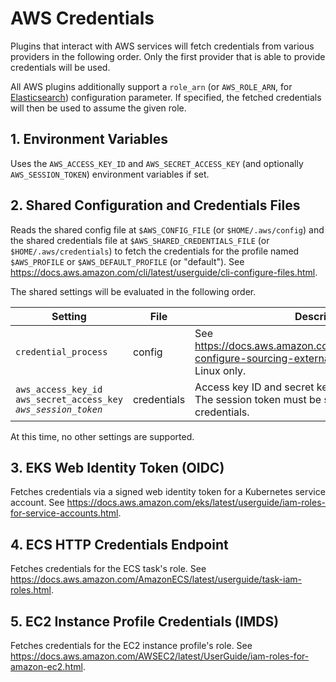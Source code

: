 # AWS Credentials

Plugins that interact with AWS services will fetch credentials from various providers in the following order.
Only the first provider that is able to provide credentials will be used.

All AWS plugins additionally support a `role_arn` (or `AWS_ROLE_ARN`, for [Elasticsearch](../pipeline/outputs/elasticsearch.md)) configuration parameter. If specified, the fetched credentials will then be used to assume the given role.

## 1. Environment Variables

Uses the `AWS_ACCESS_KEY_ID` and `AWS_SECRET_ACCESS_KEY` (and optionally `AWS_SESSION_TOKEN`) environment variables if set.

## 2. Shared Configuration and Credentials Files

Reads the shared config file at `$AWS_CONFIG_FILE` (or `$HOME/.aws/config`) and the shared credentials file at `$AWS_SHARED_CREDENTIALS_FILE` (or `$HOME/.aws/credentials`) to fetch the credentials for the profile named `$AWS_PROFILE` or `$AWS_DEFAULT_PROFILE` (or "default"). See https://docs.aws.amazon.com/cli/latest/userguide/cli-configure-files.html.

The shared settings will be evaluated in the following order.

Setting|File|Description
---|---|---
`credential_process`|config| See https://docs.aws.amazon.com/cli/latest/userguide/cli-configure-sourcing-external.html.<br/>Supported on Linux only.
`aws_access_key_id`<br/>`aws_secret_access_key`<br/>*`aws_session_token`*|credentials|Access key ID and secret key to use to authenticate.<br/>The session token must be set for temporary credentials.

At this time, no other settings are supported.

## 3. EKS Web Identity Token (OIDC)

Fetches credentials via a signed web identity token for a Kubernetes service account.
See https://docs.aws.amazon.com/eks/latest/userguide/iam-roles-for-service-accounts.html.

## 4. ECS HTTP Credentials Endpoint

Fetches credentials for the ECS task's role.
See https://docs.aws.amazon.com/AmazonECS/latest/userguide/task-iam-roles.html.

## 5. EC2 Instance Profile Credentials (IMDS)

Fetches credentials for the EC2 instance profile's role.
See https://docs.aws.amazon.com/AWSEC2/latest/UserGuide/iam-roles-for-amazon-ec2.html.
